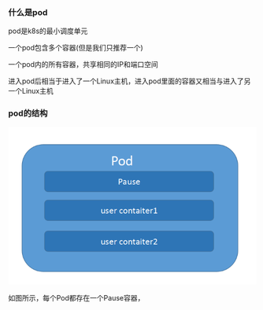 ### 什么是pod

pod是k8s的最小调度单元

一个pod包含多个容器(但是我们只推荐一个)

一个pod内的所有容器，共享相同的IP和端口空间

进入pod后相当于进入了一个Linux主机，进入pod里面的容器又相当与进入了另一个Linux主机

### pod的结构

![20210415_140307_67](image/20210415_140307_67.png)

如图所示，每个Pod都存在一个Pause容器，
